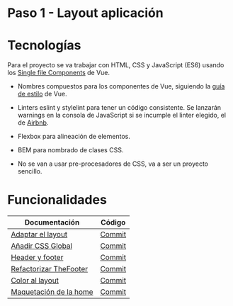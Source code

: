 # Paso 1 - Layout aplicación

Tecnologías
=================

Para el proyecto se va trabajar con HTML, CSS y JavaScript (ES6) usando los [Single file Components](https://vuejs.org/v2/guide/single-file-components.html) de Vue.

- Nombres compuestos para los componentes de Vue, siguiendo la [guía de estilo](https://vuejs.org/v2/style-guide/) de Vue.

- Linters eslint y stylelint para tener un código consistente. Se lanzarán warnings en la consola de JavaScript si se incumple el linter elegido, el de [Airbnb](https://github.com/airbnb/javascript).

- Flexbox para alineación de elementos.

- BEM para nombrado de clases CSS.

- No se van a usar pre-procesadores de CSS, va a ser un proyecto sencillo.

Funcionalidades
=================

| Documentación                                             | Código                                                              |
| --------------------------------------------------------- | ------------------------------------------------------------------- |
| [Adaptar el layout](1-1-default-layout.md)     | [Commit](https://github.com/cristinafsanz/taller-nuxt/commit/6a7d72c7b461f2e27fbd0eb4569b098acbdefc94)    |
| [Añadir CSS Global](1-2-global-css.md)     | [Commit](https://github.com/cristinafsanz/taller-nuxt/commit/4c15e5c32ba6ee07ac792cb3684b5a386fb02bf3)   |
| [Header y footer](1-3-header-footer.md)     | [Commit](https://github.com/cristinafsanz/taller-nuxt/commit/e43833e1f5eb0d028909621d6e4b0ee1a0fec695)   |
| [Refactorizar TheFooter](1-4-refactor-the-footer.md)     | [Commit](https://github.com/cristinafsanz/taller-nuxt/commit/7eed89dc0cb75e0716af57df288bb42a041127bd)   |
| [Color al layout](1-5-color-layout.md)     | [Commit](https://github.com/cristinafsanz/taller-nuxt/commit/0e25825ad5f448dfe905630311cdbad8b1456925)   |
| [Maquetación de la home](1-6-home.md)     | [Commit](https://github.com/cristinafsanz/taller-nuxt/commit/b53d0678900d4d5564389eb66ff32f000beb5fbe)   |


